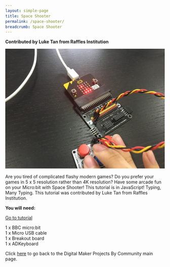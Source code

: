 ```yaml
---
layout: simple-page
title: Space Shooter
permalink: /space-shooter/
breadcrumb: Space Shooter
---
```

**Contributed by Luke Tan from Raffles Institution**

![1](/images/in-schools/digital-maker/projects/fun-and-games/space-shooter/space-shooter.jpg)

Are you tired of complicated flashy modern games? Do you prefer your games in 5 x 5 resolution rather than 4K resolution? Have some arcade fun on your Micro:bit with Space Shooter! This tutorial is in JavaScript! Typing, Many Typing. This tutorial was contributed by Luke Tan from Raffles Institution.<br>

**You will need:**<br>

<a href="https://tinkercademy.com/tutorials/space-shooter/" target="_blank">Go to tutorial</a><br>

1 x BBC micro:bit<br>
1 x Micro USB cable<br>
1 x Breakout board<br>
1 x ADKeyboard<br>

Click [here](/in-schools/digital-maker/projects/) to go back to the Digital Maker Projects By Community main page.
